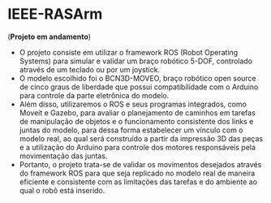 # IEEE-RASArm
(**Projeto em andamento**) <br>
* O projeto consiste em utilizar o framework ROS (Robot Operating Systems) para simular e validar um braço robótico 5-DOF, controlado através de um teclado ou por um joystick. <br>
* O modelo escolhido foi o BCN3D-MOVEO, braço robótico open source de cinco graus de liberdade que possui compatibilidade com o Arduino para controle da parte eletrônica do modelo. <br>
* Além disso, utilizaremos o ROS e seus programas integrados, como Moveit e Gazebo, para avaliar o planejamento de caminhos em tarefas de manipulação de objetos e o funcionamento consistente dos links e juntas do modelo, para dessa forma estabelecer um vínculo com o modelo real, ao qual será construído a partir da impressão 3D das peças e a utilização do Arduino para controle dos motores responsáveis pela movimentação das juntas.<br>
* Portanto, o projeto trata-se de validar os movimentos desejados através do framework ROS para que seja replicado no modelo real de maneira eficiente e consistente com as limitações das tarefas e do ambiente ao qual o robô está inserido.

